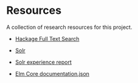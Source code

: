 # Resources
A collection of research resources for this project.

* [Hackage Full Text Search](https://hackage.haskell.org/package/full-text-search)
* [Solr](http://lucene.apache.org/solr/)
* [Solr experience report](https://www.slideshare.net/netceteragroup/apache-solr-an-experience-report)

* [Elm Core documentation.json](http://package.elm-lang.org/packages/elm-lang/core/5.1.1/documentation.json)